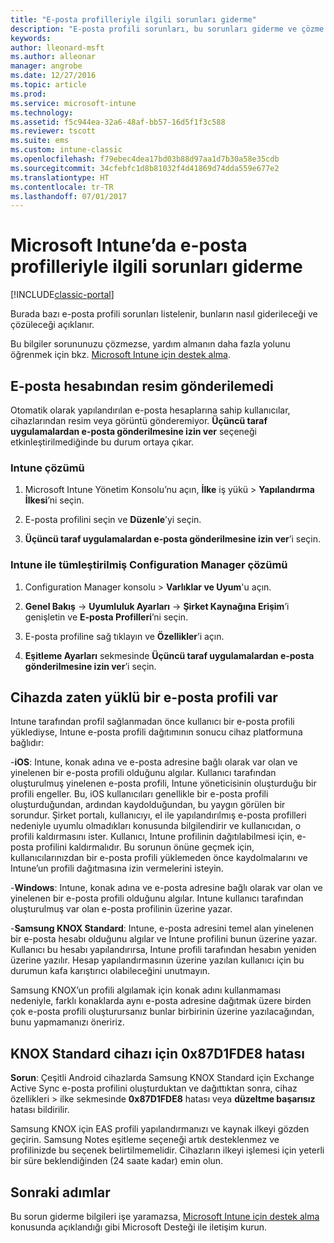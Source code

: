 ```yaml
---
title: "E-posta profilleriyle ilgili sorunları giderme"
description: "E-posta profili sorunları, bu sorunları giderme ve çözme."
keywords: 
author: lleonard-msft
ms.author: alleonar
manager: angrobe
ms.date: 12/27/2016
ms.topic: article
ms.prod: 
ms.service: microsoft-intune
ms.technology: 
ms.assetid: f5c944ea-32a6-48af-bb57-16d5f1f3c588
ms.reviewer: tscott
ms.suite: ems
ms.custom: intune-classic
ms.openlocfilehash: f79ebec4dea17bd03b88d97aa1d7b30a58e35cdb
ms.sourcegitcommit: 34cfebfc1d8b81032f4d41869d74dda559e677e2
ms.translationtype: HT
ms.contentlocale: tr-TR
ms.lasthandoff: 07/01/2017
---
```

# <a name="troubleshoot-email-profiles-in-microsoft-intune"></a>Microsoft Intune’da e-posta profilleriyle ilgili sorunları giderme

[!INCLUDE[classic-portal](../includes/classic-portal.md)]

Burada bazı e-posta profili sorunları listelenir, bunların nasıl giderileceği ve çözüleceği açıklanır.

Bu bilgiler sorununuzu çözmezse, yardım almanın daha fazla yolunu öğrenmek için bkz. [Microsoft Intune için destek alma](how-to-get-support-for-microsoft-intune.md).


## <a name="unable-to-send-images-from--email-account"></a>E-posta hesabından resim gönderilemedi
Otomatik olarak yapılandırılan e-posta hesaplarına sahip kullanıcılar, cihazlarından resim veya görüntü gönderemiyor.
**Üçüncü taraf uygulamalardan e-posta gönderilmesine izin ver** seçeneği etkinleştirilmediğinde bu durum ortaya çıkar.

### <a name="intune-solution"></a>Intune çözümü

1.  Microsoft Intune Yönetim Konsolu’nu açın, **İlke** iş yükü &gt; **Yapılandırma İlkesi**’ni seçin.

2.  E-posta profilini seçin ve **Düzenle**’yi seçin.

3.  **Üçüncü taraf uygulamalardan e-posta gönderilmesine izin ver**’i seçin.

### <a name="configuration-manager-integrated-with-intune-solution"></a>Intune ile tümleştirilmiş Configuration Manager çözümü

1.  Configuration Manager konsolu &gt; **Varlıklar ve Uyum**'u açın.

2.  **Genel Bakış** -&gt; **Uyumluluk Ayarları** -&gt; **Şirket Kaynağına Erişim**’i genişletin ve **E-posta Profilleri**’ni seçin.

3.  E-posta profiline sağ tıklayın ve **Özellikler**’i açın.

4.  **Eşitleme Ayarları** sekmesinde **Üçüncü taraf uygulamalardan e-posta gönderilmesine izin ver**’i seçin.


## <a name="device-already-has-an-email-profile-installed"></a>Cihazda zaten yüklü bir e-posta profili var

Intune tarafından profil sağlanmadan önce kullanıcı bir e-posta profili yüklediyse, Intune e-posta profili dağıtımının sonucu cihaz platformuna bağlıdır:

-**iOS**: Intune, konak adına ve e-posta adresine bağlı olarak var olan ve yinelenen bir e-posta profili olduğunu algılar. Kullanıcı tarafından oluşturulmuş yinelenen e-posta profili, Intune yöneticisinin oluşturduğu bir profili engeller. Bu, iOS kullanıcıları genellikle bir e-posta profili oluşturduğundan, ardından kaydolduğundan, bu yaygın görülen bir sorundur. Şirket portalı, kullanıcıyı, el ile yapılandırılmış e-posta profilleri nedeniyle uyumlu olmadıkları konusunda bilgilendirir ve kullanıcıdan, o profili kaldırmasını ister. Kullanıcı, Intune profilinin dağıtılabilmesi için, e-posta profilini kaldırmalıdır. Bu sorunun önüne geçmek için, kullanıcılarınızdan bir e-posta profili yüklemeden önce kaydolmalarını ve Intune’un profili dağıtmasına izin vermelerini isteyin.

-**Windows**: Intune, konak adına ve e-posta adresine bağlı olarak var olan ve yinelenen bir e-posta profili olduğunu algılar. Intune kullanıcı tarafından oluşturulmuş var olan e-posta profilinin üzerine yazar.

-**Samsung KNOX Standard**: Intune, e-posta adresini temel alan yinelenen bir e-posta hesabı olduğunu algılar ve Intune profilini bunun üzerine yazar. Kullanıcı bu hesabı yapılandırırsa, Intune profili tarafından hesabın yeniden üzerine yazılır. Hesap yapılandırmasının üzerine yazılan kullanıcı için bu durumun kafa karıştırıcı olabileceğini unutmayın.

Samsung KNOX’un profili algılamak için konak adını kullanmaması nedeniyle, farklı konaklarda aynı e-posta adresine dağıtmak üzere birden çok e-posta profili oluşturursanız bunlar birbirinin üzerine yazılacağından, bunu yapmamanızı öneririz.

## <a name="error--0x87d1fde8-for-knox-standard-device"></a>KNOX Standard cihazı için 0x87D1FDE8 hatası
**Sorun**: Çeşitli Android cihazlarda Samsung KNOX Standard için Exchange Active Sync e-posta profilini oluşturduktan ve dağıttıktan sonra, cihaz özellikleri &gt; ilke sekmesinde **0x87D1FDE8** hatası veya **düzeltme başarısız** hatası bildirilir.

Samsung KNOX için EAS profili yapılandırmanızı ve kaynak ilkeyi gözden geçirin. Samsung Notes eşitleme seçeneği artık desteklenmez ve profilinizde bu seçenek belirtilmemelidir. Cihazların ilkeyi işlemesi için yeterli bir süre beklendiğinden (24 saate kadar) emin olun.

## <a name="next-steps"></a>Sonraki adımlar
Bu sorun giderme bilgileri işe yaramazsa, [Microsoft Intune için destek alma](how-to-get-support-for-microsoft-intune.md) konusunda açıklandığı gibi Microsoft Desteği ile iletişim kurun.
